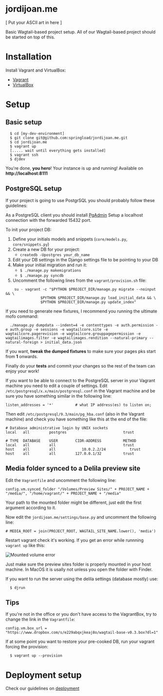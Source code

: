 
jordijoan.me
==================

[ Put your ASCII art in here ]

Basic Wagtail-based project setup. All of our Wagtail-based project should be started on top of this.

# Installation

Install Vagrant and  VirtualBox:

* [Vagrant](http://www.vagrantup.com/downloads.html)
* [VirtualBox](https://www.virtualbox.org/wiki/Downloads)

# Setup

## Basic setup

```
  $ cd [my-dev-environment]
  $ git clone git@github.com:springload/jordijoan.me.git
  $ cd jordijoan.me
  $ vagrant up
  [..... wait until everything gets installed]
  $ vagrant ssh
  $ djdev
```

You're done, **you hero**! Your instance is up and running! Available on **http://localhost:8111**

## PostgreSQL setup

If your project is going to use PostgrSQL you should probably follow these guidelines:

As a PostgreSQL client you should install [PgAdmin](http://www.pgadmin.org/download/) Setup a localhost connection with the forwarded 15432 port.

To init your project DB:

1. Define your initials models and snippets (`core/models.py`, `core/snippets.py`)
2. Create a new DB for your project:
    * `createdb -Upostgres your_db_name`
2. Edit your DB settings in the Django settings file to be pointing to your DB
4. Make your initial migration and run it:
    * `$ ./manage.py makemigrations`
    * `$ ./manage.py syncdb`
5. Uncomment the following lines from the `vagrant/provision.sh` file:
```
    su - vagrant -c "$PYTHON $PROJECT_DIR/manage.py migrate --noinput && \
                $PYTHON $PROJECT_DIR/manage.py load_initial_data && \
                $PYTHON $PROJECT_DIR/manage.py update_index"
```

If you need to generate new fixtures, I recommend you running the ultimate mofo command:

```
  ./manage.py dumpdata --indent=4 -e contenttypes -e auth.permission -e auth.group -e sessions -e wagtailcore.site -e wagtailcore.pagerevision -e wagtailcore.grouppagepermission -e wagtailimages.filter -e wagtailimages.rendition --natural-primary --natural-foreign > initial_data.json
```

If you want, **tweak the dumped fixtures** to make sure your pages pks start from **1** onwards.

Finally do your **tests** and commit your changes so the rest of the team can enjoy your work!

If you want to be able to connect to the PostgreSQL server in your Vagrant machine you need to edit a couple of settings. Edit `/etc/postgresql/x.x/main/postgresql.conf` in the Vagrant machine and be sure you have something similar in the following line:

```
listen_addresses = '*'          # what IP address(es) to listen on;
```

Then edit `/etc/postgresql/9.3/main/pg_hba.conf` (also in the Vagrant machine) and check you have something like this at the end of the file:

```
# Database administrative login by UNIX sockets
local   all         postgres                          trust

# TYPE  DATABASE    USER        CIDR-ADDRESS          METHOD
local   all         all                               trust
host    all         all            10.0.2.2/24           trust
host    all         all         127.0.0.1/32          trust
```

## Media folder synced to a Delila preview site

Edit the `Vagrantfile` and uncomment the following line:

```
config.vm.synced_folder "/Volumes/Preview Sites/" + PROJECT_NAME + "/media/", "/home/vagrant/" + PROJECT_NAME + "/media" 
```

Your path to the mounted folder might be different, just edit the first argument according to it.

Now edit the `jordijoan.me/settings/base.py` and uncomment the following line:

```
# MEDIA_ROOT = join(PROJECT_ROOT, WAGTAIL_SITE_NAME.lower(), 'media')
```

Restart vagrant check it's working. If you get an error while runnning `vagrant up` like this:

![Mounted volume error](http://i.imgur.com/0SXZ0ff.png)

Just make sure the preview sites folder is properly mounted in your host machine. In MacOS it is usally not unless you open the folder with Finder.

If you want to run the server using the delila settings (database mostly) use:

```
  $ djrun
```

## Tips

If you're not in the office or you don't have access to the VagrantBox, try to change the link in the `Vagrantfile`:
```
config.vm.box_url = "https://www.dropbox.com/s/e229abqxjkeaj8o/wagtail-base-v0.3.box?dl=1"

```

If at some point you want to restore your pre-cooked DB, run your vagrant forcing the provision:

```
  $ vagrant up --provision
```

# Deployment setup

Check our guidelines on [deployment](./deployment/README.md)
